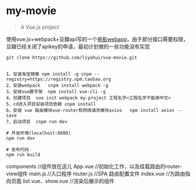 # my-movie

> A Vue.js project

使用vue.js+webpack+豆瓣api写的一个[电影webapp](http://liyahui.github.io/vue-movie)，由于部分接口需要权限，豆瓣已经关闭了apikey的申请，最初计划做的一些功能没有实现

```shell
git clone https://github.com/liyahui/vue-movie.git


1、安装淘宝镜像 npm install -g cnpm --registry=https://registry.npm.taobao.org
2、安装webpack   cnpm install webpack -g
3、安装vue脚手架  npm install vue-cli -g
4、创建项目  vue init webpack my-project 工程名字<工程名字不能用中文>
5、cd进入项目安装项目依赖 cnpm install
6、安装 vue 路由模块vue-router和网络请求模块axios   npm install axios --save
7、启动项目  cnpm run dev

# 开发环境(localhost:8080)
npm run dev

# 发布代码
npm run build
```
components  //组件放在这儿
App.vue  //初始化工作，以及挂载路由的router-view组件
main.js //入口程序
router.js //SPA 路由配置文件
index.vue //为路由指向页面
list.vue、show.vue //渲染后展示的组件
